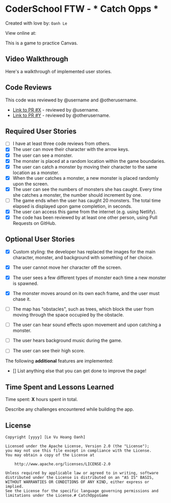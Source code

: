 # CoderSchool FTW - * Catch Opps *

Created with love by: `Oanh Le`
  
View online at: 
  
This is a game to practice Canvas. 

## Video Walkthrough

Here's a walkthrough of implemented user stories.

## Code Reviews

This code was reviewed by @username and @otherusername. 

* [Link to PR #X](#) - reviewed by @username.
* [Link to PR #Y](#) - reviewed by @otherusername.   


## Required User Stories
- [ ] I have at least three code reviews from others.
- [x] The user can move their character with the arrow keys. 
- [x] The user can see a monster.
- [x] The monster is placed at a random location within the game boundaries.
- [x] The user can catch a monster by moving their character to the same location as a monster.
- [x] When the user catches a monster, a new monster is placed randomly upon the screen.
- [x] The user can see the numbers of monsters she has caught. Every time she catches a monster, the number should increment by one. 
- [ ] The game ends when the user has caught 20 monsters. The total time elapsed is displayed upon game completion, in seconds.
- [x] The user can access this game from the internet (e.g. using Netlify).
- [x] The code has been reviewed by at least one other person, using Pull Requests on GitHub.

## Optional User Stories

- [x] Custom styling: the developer has replaced the images for the main character, monster, and background with something of her choice.  
- [x] The user cannot move her character off the screen. 
- [x] The user sees a few different types of monster each time a new monster is spawned. 
- [x] The monster moves around on its own each frame, and the user must chase it. 
- [ ] The map has "obstacles", such as trees, which block the user from moving through the space occupied by the obstacle. 
- [ ] The user can hear sound effects upon movement and upon catching a monster. 
- [ ] The user hears background music during the game. 
- [ ] The user can see their high score. 


The following **additional** features are implemented:

* [] List anything else that you can get done to improve the page!

## Time Spent and Lessons Learned

Time spent: **X** hours spent in total.

Describe any challenges encountered while building the app.

## License

    Copyright [yyyy] [Le Vu Hoang Oanh]

    Licensed under the Apache License, Version 2.0 (the "License");
    you may not use this file except in compliance with the License.
    You may obtain a copy of the License at

        http://www.apache.org/licenses/LICENSE-2.0

    Unless required by applicable law or agreed to in writing, software
    distributed under the License is distributed on an "AS IS" BASIS,
    WITHOUT WARRANTIES OR CONDITIONS OF ANY KIND, either express or implied.
    See the License for the specific language governing permissions and
    limitations under the License.# CatchOppsGame
